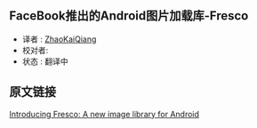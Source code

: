 FaceBook推出的Android图片加载库-Fresco
---

>
* 译者 : [ZhaoKaiQiang](https://github.com/ZhaoKaiQiang) 
* 校对者: 
* 状态 :  翻译中 




## 原文链接
[Introducing Fresco: A new image library for Android](https://code.facebook.com/posts/366199913563917/introducing-fresco-a-new-image-library-for-android/)